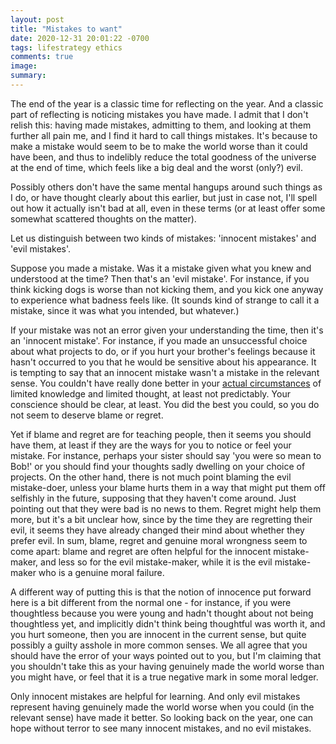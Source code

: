 ```yaml
---
layout: post
title: "Mistakes to want"
date: 2020-12-31 20:01:22 -0700
tags: lifestrategy ethics
comments: true
image:
summary:
---
```

The end of the year is a classic time for reflecting on the year. And a classic part of reflecting is noticing mistakes you have made. I admit that I don't relish this: having made mistakes, admitting to them, and looking at them further all pain me, and I find it hard to call things mistakes. It's because to make a mistake would seem to be to make the world worse than it could have been, and thus to indelibly reduce the total goodness of the universe at the end of time, which feels like a big deal and the worst (only?) evil.<!--ex-->

Possibly others don't have the same mental hangups around such things as I do, or have thought clearly about this earlier, but just in case not, I'll spell out how it actually isn't bad at all, even in these terms (or at least offer some somewhat scattered thoughts on the matter).

Let us distinguish between two kinds of mistakes: 'innocent mistakes' and 'evil mistakes'.

Suppose you made a mistake. Was it a mistake given what you knew and understood at the time? Then that's an 'evil mistake'. For instance, if you think kicking dogs is worse than not kicking them, and you kick one anyway to experience what badness feels like. (It sounds kind of strange to call it a mistake, since it was what you intended, but whatever.)

If your mistake was not an error given your understanding the time, then it's an 'innocent mistake'. For instance, if you made an unsuccessful choice about what projects to do, or if you hurt your brother's feelings because it hasn't occurred to you that he would be sensitive about his appearance. It is tempting to say that an innocent mistake wasn't a mistake in the relevant sense. You couldn't have really done better in your [actual circumstances](https://worldspiritsockpuppet.com/2020/12/28/infinite-possibilities.html) of limited knowledge and limited thought, at least not predictably. Your conscience should be clear, at least. You did the best you could, so you do not seem to deserve blame or regret.

Yet if blame and regret are for teaching people, then it seems you should have them, at least if they are the ways for you to notice or feel your mistake. For instance, perhaps your sister should say 'you were so mean to Bob!' or you should find your thoughts sadly dwelling on your choice of projects. On the other hand, there is not much point blaming the evil mistake-doer, unless your blame hurts them in a way that might put them off selfishly in the future, supposing that they haven't come around. Just pointing out that they were bad is no news to them. Regret might help them more, but it's a bit unclear how, since by the time they are regretting their evil, it seems they have already changed their mind about whether they prefer evil. In sum, blame, regret and genuine moral wrongness seem to come apart: blame and regret are often helpful for the innocent mistake-maker, and less so for the evil mistake-maker, while it is the evil mistake-maker who is a genuine moral failure.

A different way of putting this is that the notion of innocence put forward here is a bit different from the normal one - for instance, if you were thoughtless because you were young and hadn't thought about not being thoughtless yet, and implicitly didn't think being thoughtful was worth it, and you hurt someone, then you are innocent in the current sense, but quite possibly a guilty asshole in more common senses. We all agree that you should have the error of your ways pointed out to you, but I'm claiming that you shouldn't take this as your having genuinely made the world worse than you might have, or feel that it is a true negative mark in some moral ledger.

Only innocent mistakes are helpful for learning. And only evil mistakes represent having genuinely made the world worse when you could (in the relevant sense) have made it better. So looking back on the year, one can hope without terror to see many innocent mistakes, and no evil mistakes.
